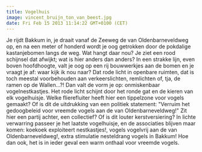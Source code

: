 ```yaml
---
title: Vogelhuis
image: vincent_bruijn_ton_van_beest.jpg
date: Fri Feb 15 2013 11:14:22 GMT+0100 (CET)
---
```


Je rijdt Bakkum in, je draait vanaf de Zeeweg de van Oldenbarneveldweg op, en na een meter of honderd wordt je oog getrokken door de pokdalige kastanjebomen langs de weg. Wat hangt daar nou? Je ziet een rood schijnsel dat afwijkt; wat is hier anders dan anders? In een strakke lijn, even boven hoofdhoogte, valt je oog op een rij bouwwerkjes aan de bomen en je vraagt je af: waar kijk ik nou naar? Dat rode licht in openbare ruimten, dat is toch meestal voorbehouden aan verkeerslichten, remlichten of, tja, de ramen op de Wallen...?! Dan valt de vorm je op: onmiskenbaar vogelnestkastjes. Het rode licht schijnt door het ronde gat en de kieren van elk vogelhuisje. Welke flierefluiter heeft hier een tippelzone voor vogels gemaakt? Of is dit de uitdrukking van een politiek statement: "Verruim het gedoogbeleid voor vreemde vogels aan de van Oldenbarneveldweg!" Zit hier een partij achter, een collectief? Of is dit louter kerstversiering? In lichte verwarring passeer je het laatste vogelhuisje, en de associaties blijven maar komen: koekoek exploiteert nestkastjes!, vogels vogelvrij aan de van Oldenbarneveldweg!, extra stimulatie nesteldrang vogels in Bakkum! Hoe dan ook, het is in ieder geval een warm onthaal voor vreemde vogels.
